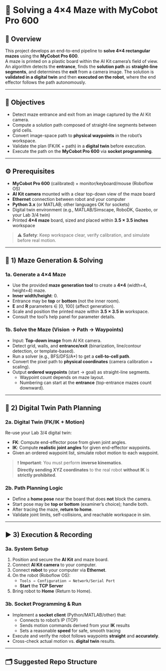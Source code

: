 # 🧭 Solving a 4×4 Maze with MyCobot Pro 600

## 📘 Overview
This project develops an end-to-end pipeline to **solve 4×4 rectangular mazes** using the **MyCobot Pro 600**.  
A maze is printed on a plastic board within the AI Kit camera’s field of view. An algorithm detects the **entrance**, finds the **solution path** as **straight-line segments**, and determines the **exit** from a camera image. The solution is **validated in a digital twin** and then **executed on the robot**, where the end effector follows the path autonomously.

---

## 🎯 Objectives
- Detect maze entrance and exit from an image captured by the AI Kit camera.
- Compute a solution path composed of straight-line segments between grid cells.
- Convert image-space path to **physical waypoints** in the robot’s workspace.
- Validate the plan (FK/IK + path) in a **digital twin** before execution.
- Execute the path on the **MyCobot Pro 600** via **socket programming**.

---

## ⚙️ Prerequisites
- **MyCobot Pro 600** (calibrated) + monitor/keyboard/mouse (Roboflow OS)
- **AI Kit camera** mounted with a clear top-down view of the maze board
- **Ethernet** connection between robot and your computer
- **Python 3.x** (or MATLAB; other languages OK for sockets)
- Digital twin environment (e.g., MATLAB/Simscape, RoboDK, Gazebo, or your Lab 3/4 twin)
- Printed **4×4 maze** board, sized and placed within **3.5 × 3.5 inches** workspace

> ⚠️ **Safety**: Keep workspace clear, verify calibration, and simulate before real motion.

---

## 🧩 1) Maze Generation & Solving

### 1a. Generate a 4×4 Maze
- Use the provided **maze generation tool** to create a **4×4** (width=4, height=4) maze.
- **Inner width/height**: 0.
- Entrance may be **top** or **bottom** (not the inner room).
- **E** and **R** parameters ∈ [0, 100] (affect generation).
- Scale and position the printed maze within **3.5 × 3.5 in** workspace.
- Consult the tool’s help panel for parameter details.



### 1b. Solve the Maze (Vision → Path → Waypoints)
- Input: **Top-down image** from AI Kit camera.
- Detect grid, walls, and **entrance/exit** (binarization, line/contour detection, or template-based).
- Run a solver (e.g., BFS/DFS/A*) to get a **cell-to-cell path**.
- Convert the pixel path to **physical coordinates** (camera calibration + scaling).
- Output **ordered waypoints** (start → goal) as straight-line segments.
  - Waypoint count depends on maze layout.
  - Numbering can start at the **entrance** (top-entrance mazes count downward).


---

## 🦾 2) Digital Twin Path Planning

### 2a. Digital Twin (FK/IK + Motion)
Re-use your Lab 3/4 digital twin:
- **FK**: Compute end-effector pose from given joint angles.
- **IK**: Compute **realistic joint angles** for given end-effector waypoints.
- Given an ordered waypoint list, simulate robot motion to each waypoint.

> ❗ **Important**: You must perform **inverse kinematics**.  
> **Directly sending XYZ coordinates** to the real robot **without IK** is **strictly prohibited**.

### 2b. Path Planning Logic
- Define a **home pose** near the board that does **not** block the camera.
- Start pose may be **top or bottom** (examiner’s choice); handle both.
- After tracing the maze, **return to home**.
- Validate joint limits, self-collisions, and reachable workspace in sim.

---

## ▶️ 3) Execution & Recording

### 3a. System Setup
1. Position and secure the **AI Kit** and maze board.
2. Connect **AI Kit camera** to your computer.
3. Connect **robot** to your computer via **Ethernet**.
4. On the robot (Roboflow OS):
   - `Tools → Configuration → Network/Serial Port`
   - **Start** the **TCP Server**
5. Bring robot to **Home** (Return to Home).

### 3b. Socket Programming & Run
- Implement a **socket client** (Python/MATLAB/other) that:
  - Connects to robot’s IP (TCP)
  - Sends motion commands derived from your **IK** results
  - Sets a reasonable **speed** for safe, smooth tracing
- Execute and verify the robot follows waypoints **straight** and **accurately**.
- Cross-check actual motion vs. **digital twin** results.

---

## 🗂️ Suggested Repo Structure

